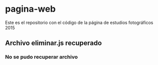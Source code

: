 # pagina-web
Este es el repositorio con el código de la página de estudios fotográficos 2015

## Archivo eliminar.js recuperado
###  No se pudo recuperar archivo 
